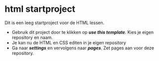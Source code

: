 # html startproject

Dit is een leeg startproject voor de HTML lessen.

- Gebruik dit project door te klikken op ***use this template***. Kies je eigen repository en naam.
- Je kan nu de HTML en CSS editen in je eigen repository
- Ga naar ***settings*** en vervolgens naar ***pages***. Zet pages aan voor deze repository.
